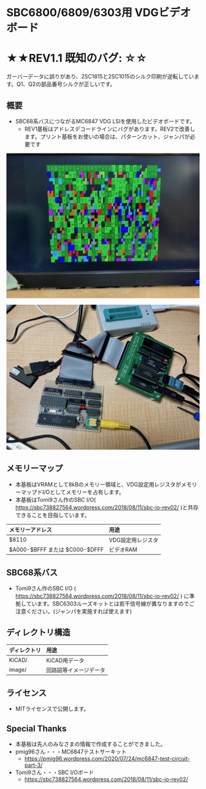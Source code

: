 # SBC6800/6809/6303用 VDGビデオボード

# ★★REV1.1 既知のバグ:  ☆☆
ガーバーデータに誤りがあり、2SC1815と2SC1015のシルク印刷が逆転しています。Q1、Q2の部品番号シルクが正しいです。

## 概要
- SBC68系バスにつながるMC6847 VDG LSIを使用したビデオボードです。
  - REV1基板はアドレスデコードラインにバグがあります。REV2で改善します。プリント基板をお使いの場合は、パターンカット、ジャンパが必要です

![](image/K68-VDG-002.png)

![](image/K68-VDG-001.png)

## メモリーマップ
- 本基板はVRAMとして8kBのメモリー領域と、VDG設定用レジスタがメモリーマップドI/Oとしてメモリーを占有します。
- 本基板はTomi9さん作のSBC I/O( https://sbc738827564.wordpress.com/2018/08/11/sbc-io-rev02/ )と共存できることを目指しています。

|メモリーアドレス|用途|
|:---|:---|
|$8110|VDG設定用レジスタ|
|\$A000-\$BFFF または \$C000-\$DFFF|ビデオRAM|

## SBC68系バス
- Tomi9さん作のSBC I/O ( https://sbc738827564.wordpress.com/2018/08/11/sbc-io-rev02/ ) に準拠しています。SBC6303ルーズキットとは若干信号線が異なりますのでご注意ください。(ジャンパを実施すれば使えます)

## ディレクトリ構造
|ディレクトリ|用途|
|:---|:---|
|KiCAD/|KiCAD用データ|
|image/|回路図等イメージデータ|

## ライセンス
- MITライセンスで公開します。

## Special Thanks
- 本基板は先人のみなさまの情報で作成することができました。
- pmig96さん・・・MC6847テストサーキット
  - https://pmig96.wordpress.com/2020/07/24/mc6847-test-circuit-part-3/
- Tomi9さん・・・SBC I/Oボード
  - https://sbc738827564.wordpress.com/2018/08/11/sbc-io-rev02/

